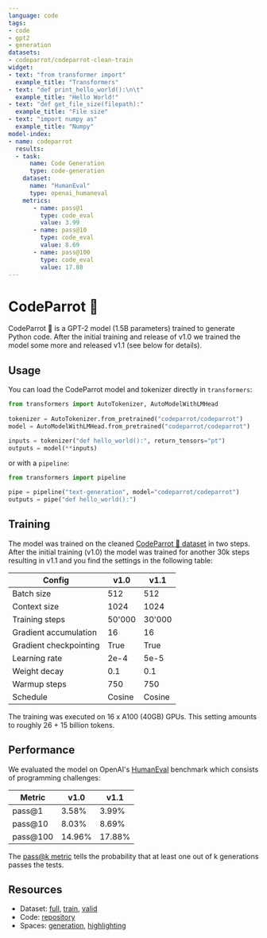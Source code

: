 ```yaml
---
language: code
tags:
- code
- gpt2
- generation
datasets:
- codeparrot/codeparrot-clean-train
widget:
- text: "from transformer import"
  example_title: "Transformers"
- text: "def print_hello_world():\n\t"
  example_title: "Hello World!"
- text: "def get_file_size(filepath):"
  example_title: "File size"
- text: "import numpy as"
  example_title: "Numpy"
model-index:
- name: codeparrot
  results:
  - task: 
      name: Code Generation
      type: code-generation
    dataset:
      name: "HumanEval" 
      type: openai_humaneval
    metrics:
       - name: pass@1
         type: code_eval
         value: 3.99
       - name: pass@10
         type: code_eval
         value: 8.69
       - name: pass@100
         type: code_eval
         value: 17.88
---
```



# CodeParrot 🦜

CodeParrot 🦜 is a GPT-2 model (1.5B parameters) trained to generate Python code. After the initial training and release of v1.0 we trained the model some more and released v1.1 (see below for details).

## Usage

You can load the CodeParrot model and tokenizer directly in `transformers`:

```Python
from transformers import AutoTokenizer, AutoModelWithLMHead
  
tokenizer = AutoTokenizer.from_pretrained("codeparrot/codeparrot")
model = AutoModelWithLMHead.from_pretrained("codeparrot/codeparrot")

inputs = tokenizer("def hello_world():", return_tensors="pt")
outputs = model(**inputs)
```

or with a `pipeline`:

```Python
from transformers import pipeline

pipe = pipeline("text-generation", model="codeparrot/codeparrot")
outputs = pipe("def hello_world():")
```

## Training

The model was trained on the cleaned [CodeParrot 🦜 dataset](https://huggingface.co/datasets/codeparrot/codeparrot-clean) in two steps. After the initial training (v1.0) the model was trained for another 30k steps resulting in v1.1 and you find the settings in the following table:

|Config| v1.0| v1.1|
|------|------------------|--------------------|
|Batch size| 512 | 512 |
|Context size| 1024 | 1024 |
|Training steps| 50'000| 30'000
|Gradient accumulation| 16| 16 |
|Gradient checkpointing| True| True |
|Learning rate| 2e-4 | 5e-5 |
|Weight decay | 0.1 | 0.1 |
|Warmup steps| 750 | 750 |
|Schedule| Cosine | Cosine |

The training was executed on 16 x A100 (40GB) GPUs. This setting amounts to roughly 26 + 15 billion tokens.

## Performance

We evaluated the model on OpenAI's [HumanEval](https://huggingface.co/datasets/openai_humaneval) benchmark which consists of programming challenges:

| Metric | v1.0 | v1.1 |
|--------|-----|-----|
|pass@1 | 3.58% | 3.99% |
|pass@10 | 8.03% | 8.69% |
|pass@100 | 14.96% | 17.88% |

The [pass@k metric](https://huggingface.co/metrics/code_eval) tells the probability that at least one out of k generations passes the tests. 

## Resources

- Dataset: [full](https://huggingface.co/datasets/codeparrot/codeparrot-clean), [train](https://huggingface.co/datasets/codeparrot/codeparrot-clean-train), [valid](https://huggingface.co/datasets/codeparrot/codeparrot-clean-valid)
- Code: [repository](https://github.com/huggingface/transformers/tree/master/examples/research_projects/codeparrot)
- Spaces: [generation](), [highlighting]()